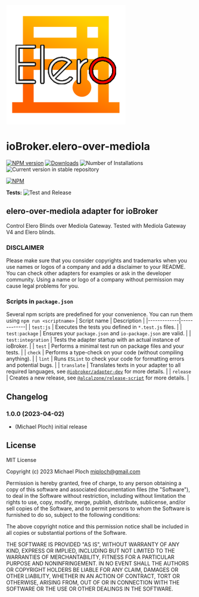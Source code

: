 ![Logo](admin/elero-over-mediola.png)
# ioBroker.elero-over-mediola

[![NPM version](https://img.shields.io/npm/v/iobroker.elero-over-mediola.svg)](https://www.npmjs.com/package/iobroker.elero-over-mediola)
[![Downloads](https://img.shields.io/npm/dm/iobroker.elero-over-mediola.svg)](https://www.npmjs.com/package/iobroker.elero-over-mediola)
![Number of Installations](https://iobroker.live/badges/elero-over-mediola-installed.svg)
![Current version in stable repository](https://iobroker.live/badges/elero-over-mediola-stable.svg)

[![NPM](https://nodei.co/npm/iobroker.elero-over-mediola.png?downloads=true)](https://nodei.co/npm/iobroker.elero-over-mediola/)

**Tests:** ![Test and Release](https://github.com/plm2310/ioBroker.elero-over-mediola/workflows/Test%20and%20Release/badge.svg)

## elero-over-mediola adapter for ioBroker

Control Elero Blinds over Mediola Gateway. Tested with Mediola Gateway V4 and Elero blinds.

### DISCLAIMER

Please make sure that you consider copyrights and trademarks when you use names or logos of a company and add a disclaimer to your README.
You can check other adapters for examples or ask in the developer community. Using a name or logo of a company without permission may cause legal problems for you.

### Scripts in `package.json`
Several npm scripts are predefined for your convenience. You can run them using `npm run <scriptname>`
| Script name | Description |
|-------------|-------------|
| `test:js` | Executes the tests you defined in `*.test.js` files. |
| `test:package` | Ensures your `package.json` and `io-package.json` are valid. |
| `test:integration` | Tests the adapter startup with an actual instance of ioBroker. |
| `test` | Performs a minimal test run on package files and your tests. |
| `check` | Performs a type-check on your code (without compiling anything). |
| `lint` | Runs `ESLint` to check your code for formatting errors and potential bugs. |
| `translate` | Translates texts in your adapter to all required languages, see [`@iobroker/adapter-dev`](https://github.com/ioBroker/adapter-dev#manage-translations) for more details. |
| `release` | Creates a new release, see [`@alcalzone/release-script`](https://github.com/AlCalzone/release-script#usage) for more details. |


## Changelog
<!--
	Placeholder for the next version (at the beginning of the line):
	### **WORK IN PROGRESS**
-->
### 1.0.0 (2023-04-02)
* (Michael Ploch) initial release

## License
MIT License

Copyright (c) 2023 Michael Ploch <miploch@gmail.com>

Permission is hereby granted, free of charge, to any person obtaining a copy
of this software and associated documentation files (the "Software"), to deal
in the Software without restriction, including without limitation the rights
to use, copy, modify, merge, publish, distribute, sublicense, and/or sell
copies of the Software, and to permit persons to whom the Software is
furnished to do so, subject to the following conditions:

The above copyright notice and this permission notice shall be included in all
copies or substantial portions of the Software.

THE SOFTWARE IS PROVIDED "AS IS", WITHOUT WARRANTY OF ANY KIND, EXPRESS OR
IMPLIED, INCLUDING BUT NOT LIMITED TO THE WARRANTIES OF MERCHANTABILITY,
FITNESS FOR A PARTICULAR PURPOSE AND NONINFRINGEMENT. IN NO EVENT SHALL THE
AUTHORS OR COPYRIGHT HOLDERS BE LIABLE FOR ANY CLAIM, DAMAGES OR OTHER
LIABILITY, WHETHER IN AN ACTION OF CONTRACT, TORT OR OTHERWISE, ARISING FROM,
OUT OF OR IN CONNECTION WITH THE SOFTWARE OR THE USE OR OTHER DEALINGS IN THE
SOFTWARE.